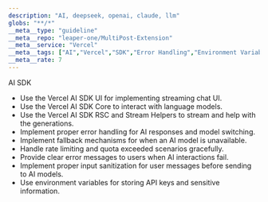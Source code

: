 ```yaml
---
description: "AI, deepseek, openai, claude, llm"
globs: "**/*"
__meta__type: "guideline"
__meta__repo: "leaper-one/MultiPost-Extension"
__meta__service: "Vercel"
__meta__tags: ["AI","Vercel","SDK","Error Handling","Environment Variables"]
__meta__rate: 7
---
```

AI SDK
- Use the Vercel AI SDK UI for implementing streaming chat UI.
- Use the Vercel AI SDK Core to interact with language models.
- Use the Vercel AI SDK RSC and Stream Helpers to stream and help with the generations.
- Implement proper error handling for AI responses and model switching.
- Implement fallback mechanisms for when an AI model is unavailable.
- Handle rate limiting and quota exceeded scenarios gracefully.
- Provide clear error messages to users when AI interactions fail.
- Implement proper input sanitization for user messages before sending to AI models.
- Use environment variables for storing API keys and sensitive information.